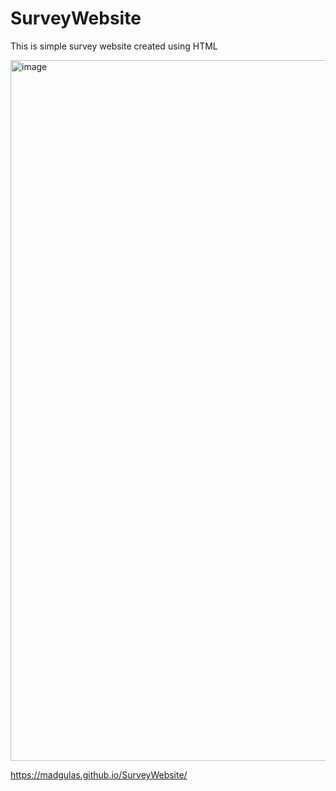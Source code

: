 # SurveyWebsite
This is simple survey website created using HTML

<img width="1121" alt="image" src="https://github.com/madgulas/SurveyWebsite/assets/26848691/d8504e0d-2821-49fe-9818-83a081558032">


https://madgulas.github.io/SurveyWebsite/
